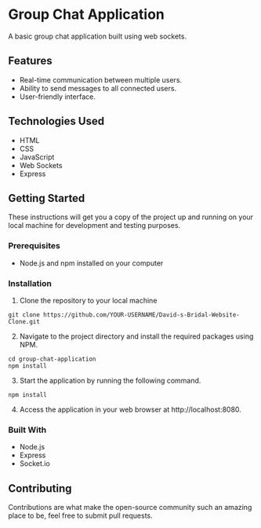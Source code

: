 
# Group Chat Application
A basic group chat application built using web sockets.

## Features
- Real-time communication between multiple users.
- Ability to send messages to all connected users.
- User-friendly interface.

## Technologies Used
- HTML
- CSS
- JavaScript
- Web Sockets
- Express

## Getting Started
These instructions will get you a copy of the project up and running on your local machine for development and testing purposes.

### Prerequisites
- Node.js and npm installed on your computer

### Installation
1. Clone the repository to your local machine
```
git clone https://github.com/YOUR-USERNAME/David-s-Bridal-Website-Clone.git
```
2. Navigate to the project directory and install the required packages using NPM.
```
cd group-chat-application
npm install
```
3. Start the application by running the following command.
```
npm install
```
4. Access the application in your web browser at http://localhost:8080.

### Built With
- Node.js
- Express
- Socket.io

## Contributing
Contributions are what make the open-source community such an amazing place to be, feel free to submit pull requests.


